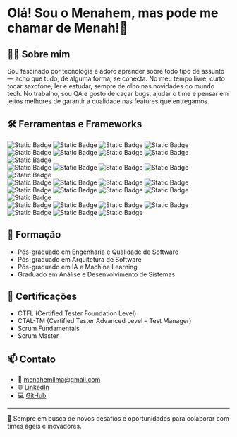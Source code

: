 <h1 align="left">Olá! Sou o Menahem, mas pode me chamar de Menah!👋</h1>


## 👨‍💻 Sobre mim

Sou fascinado por tecnologia e adoro aprender sobre todo tipo de assunto — acho que tudo, de alguma forma, se conecta. No meu tempo livre, curto tocar saxofone, ler e estudar, sempre de olho nas novidades do mundo tech. No trabalho, sou QA e gosto de caçar bugs, ajudar o time e pensar em jeitos melhores de garantir a qualidade nas features que entregamos.


## 🛠️ Ferramentas e Frameworks

<div align="left">

![Static Badge](https://img.shields.io/badge/Java-FF8C00?style=for-the-badge&logo=openjdk&logoColor=white)
![Static Badge](https://img.shields.io/badge/JavaScript-F7DF1E?style=for-the-badge&logo=javascript&logoColor=black)
![Static Badge](https://img.shields.io/badge/Python-1572B6?style=for-the-badge&logo=python&logoColor=yellow)
![Static Badge](https://img.shields.io/badge/TypeScript-1E90FF?style=for-the-badge&logo=TypeScript&logoColor=white)
<br>
![Static Badge](https://img.shields.io/badge/Selenium-228B22?style=for-the-badge&logo=Selenium&logoColor=white)
![Static Badge](https://img.shields.io/badge/cypress-7FFFD4?style=for-the-badge&logo=cypress&logoColor=black)
![Static Badge](https://img.shields.io/badge/playwright-1E90FF?style=for-the-badge&logo=playwright&logoColor=white)
![Static Badge](https://img.shields.io/badge/appium-FFC0CB?style=for-the-badge&logo=appium)
![Static Badge](https://img.shields.io/badge/robot%20framework-808000?style=for-the-badge&logo=robotFramework)
<br>
![Static Badge](https://img.shields.io/badge/postman-FF8C00?style=for-the-badge&logo=postman&logoColor=white)
![Static Badge](https://img.shields.io/badge/insomnia-8A2BE2?style=for-the-badge&logo=insomnia&logoColor=white)
![Static Badge](https://img.shields.io/badge/restassured-32CD32?style=for-the-badge&logo=restassured)
![Static Badge](https://img.shields.io/badge/jmeter-FFDEAD?style=for-the-badge&logo=jmeter)
![Static Badge](https://img.shields.io/badge/k6-8A2BE2?style=for-the-badge&logo=k6&logoColor=white)
<br>
![Static Badge](https://img.shields.io/badge/cucumber-9ACD32?style=for-the-badge&logo=cucumber&logoColor=white)
![Static Badge](https://img.shields.io/badge/gherkin-FFD700?style=for-the-badge&logo=gherkin&logoColor=white)
![Static Badge](https://img.shields.io/badge/junit-FFFF00?style=for-the-badge&logo=junit&logoColor=white)
![Static Badge](https://img.shields.io/badge/maven-FF6347?style=for-the-badge&logo=apache&logoColor=white)
<br>
![Static Badge](https://img.shields.io/badge/jenkins-B22222?style=for-the-badge&logo=jenkins&logoColor=white)
![Static Badge](https://img.shields.io/badge/GitLab-FFA500?style=for-the-badge&logo=GitLab&logoColor=white)
![Static Badge](https://img.shields.io/badge/github-363636?style=for-the-badge&logo=github&logoColor=white)
![Static Badge](https://img.shields.io/badge/Bitbucket-20B2AA?style=for-the-badge&logo=Bitbucket&logoColor=white)
![Static Badge](https://img.shields.io/badge/azure_Test_Plans-4169E1?style=for-the-badge&logo=azure-devops&logoColor=white)
<br>
![Static Badge](https://img.shields.io/badge/mysql-00BFFF?style=for-the-badge&logo=mysql&logoColor=black)
![Static Badge](https://img.shields.io/badge/mongodb-32CD32?style=for-the-badge&logo=mongodb&logoColor=white)
![Static Badge](https://img.shields.io/badge/PostgreSQL-4682B4?style=for-the-badge&logo=PostgreSQL&logoColor=white)
![Static Badge](https://img.shields.io/badge/sql_server-8B4513?style=for-the-badge&logo=sql_server&logoColor=white)
<br>
![Static Badge](https://img.shields.io/badge/docker-87CEFA?style=for-the-badge&logo=docker&logoColor=black)
![Static Badge](https://img.shields.io/badge/grafana-4B0082?style=for-the-badge&logo=grafana&logoColor=white)
![Static Badge](https://img.shields.io/badge/rabbitmq-FFA500?style=for-the-badge&logo=rabbitmq&logoColor=white)
</div>

## 🧠 Formação

- Pós-graduado em Engenharia e Qualidade de Software
- Pós-graduado em Arquitetura de Software
- Pós-graduado em IA e Machine Learning
- Graduado em Análise e Desenvolvimento de Sistemas


## 📜 Certificações

- CTFL (Certified Tester Foundation Level)
- CTAL-TM (Certified Tester Advanced Level – Test Manager)
- Scrum Fundamentals
- Scrum Master


## 📫 Contato

- 📧 menahemlima@gmail.com
- 🌐 [LinkedIn](https://www.linkedin.com/in/menahemlima/)
- 💻 [GitHub](https://github.com/menahemlima)

---

🚀 Sempre em busca de novos desafios e oportunidades para colaborar com times ágeis e inovadores.
